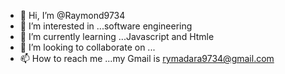 - 👋 Hi, I’m @Raymond9734
- 👀 I’m interested in ...software engineering
- 🌱 I’m currently learning ...Javascript and Htmle
- 💞️ I’m looking to collaborate on ...
- 📫 How to reach me ...my Gmail is rymadara9734@gmail.com

<!---
Raymond9734/Raymond9734 is a ✨ special ✨ repository because its `README.md` (this file) appears on your GitHub profile.
You can click the Preview link to take a look at your changes.
--->

